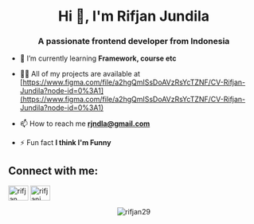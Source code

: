 <h1 align="center">Hi 👋, I'm Rifjan Jundila</h1>
<h3 align="center">A passionate frontend developer from Indonesia</h3>

- 🌱 I’m currently learning **Framework, course etc**

- 👨‍💻 All of my projects are available at [https://www.figma.com/file/a2hgQmISsDoAVzRsYcTZNF/CV-Rifjan-Jundila?node-id=0%3A1](https://www.figma.com/file/a2hgQmISsDoAVzRsYcTZNF/CV-Rifjan-Jundila?node-id=0%3A1)

- 📫 How to reach me **rjndla@gmail.com**

- ⚡ Fun fact **I think I'm Funny**

<h2 align="left">Connect with me:</h2>

<p align="left">
<a href="https://www.linkedin.com/in/rifjan-jundila/" target="blank"><img align="center" src="https://raw.githubusercontent.com/rahuldkjain/github-profile-readme-generator/master/src/images/icons/Social/linked-in-alt.svg" alt="rifjan jundila" height="30" width="40" /></a>
<a href="https://instagram.com/@rifjanj" target="blank"><img align="center" src="https://raw.githubusercontent.com/rahuldkjain/github-profile-readme-generator/master/src/images/icons/Social/instagram.svg" alt="rifjanj" height="30" width="40" /></a>
</p>

<p align="center">
  <img align="center" src="https://github-readme-stats.vercel.app/api?username=rifjan29&bg_color=071A2C&icon_color=4194FD&show_icons=true&count_private=true&theme=tokyonight&line_height=27&text_color=FFFFFF" alt="rifjan29"/>
</p>

